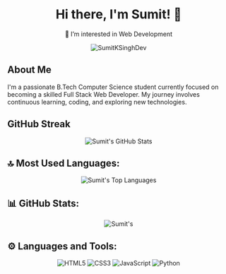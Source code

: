 <!-- Header Section -->
<h1 align="center">Hi there, I'm Sumit! 👋</h1>
<p align="center">👀 I’m interested in Web Development</p>

<!-- Profile Views Section -->
<p align="center">
    <img src="https://komarev.com/ghpvc/?username=SumitKSinghDev3&label=Profile%20views&color=0e75b6&style=flat" alt="SumitKSinghDev" />
</p>

<!-- About Me Section -->
## About Me
<p>I'm a passionate B.Tech Computer Science student currently focused on becoming a skilled Full Stack Web Developer. My journey involves continuous learning, coding, and exploring new technologies.</p>

## GitHub Streak  
<p align="center">
    <img src="https://github-readme-streak-stats.herokuapp.com/?user=SumitKSinghDev&theme=radical" alt="Sumit's GitHub Stats">
</p>

## 🔝 Most Used Languages:
<p align="center">
    <img src="https://github-readme-stats.vercel.app/api/top-langs/?username=SumitKSinghDev&layout=compact&theme=radical" alt="Sumit's Top Languages">
</p>

## 📊 GitHub Stats:
<p align="center">
    <img src="https://github-readme-stats.vercel.app/api?username=SumitKSinghDev&show_icons=true&hide=contribs,issues" alt=Sumit's GitHub Stats">
</p>

## ⚙️ Languages and Tools:
<p align="center">
<img src="https://img.shields.io/badge/HTML5-E34F26?style=flat&logo=html5&logoColor=white" alt="HTML5">
<img src="https://img.shields.io/badge/CSS3-1572B6?style=flat&logo=css3&logoColor=white" alt="CSS3">
<img src="https://img.shields.io/badge/JavaScript-F7DF1E?style=flat&logo=javascript&logoColor=black" alt="JavaScript">
<img src="https://img.shields.io/badge/Python-3776AB?style=flat&logo=python&logoColor=white" alt="Python">

